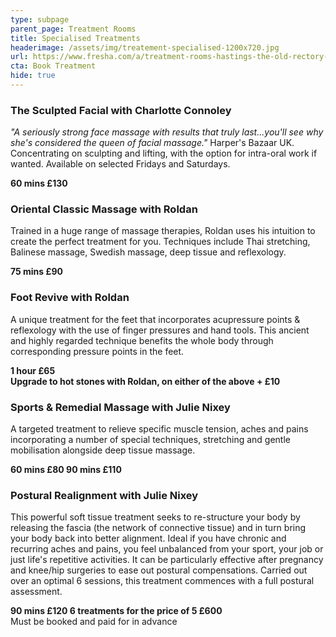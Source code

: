 ```yaml
---
type: subpage
parent_page: Treatment Rooms
title: Specialised Treatments
headerimage: /assets/img/treatement-specialised-1200x720.jpg
url: https://www.fresha.com/a/treatment-rooms-hastings-the-old-rectory-harold-road-uk-cro1x5rw?pId=86052
cta: Book Treatment
hide: true
---
```

### The Sculpted Facial with Charlotte Connoley

*"A seriously strong face massage with results that truly last...you'll see why she's considered the queen of facial massage."* Harper's Bazaar UK. Concentrating on sculpting and lifting, with the option for intra-oral work if wanted. Available on selected Fridays and Saturdays.

**60 mins £130**

### Oriental Classic Massage with Roldan

Trained in a huge range of massage therapies, Roldan uses his intuition to create the perfect treatment for you. Techniques include Thai stretching, Balinese massage, Swedish massage, deep tissue and reflexology.

**75 mins £90**

### Foot Revive with Roldan

A unique treatment for the feet that incorporates acupressure points & reflexology with the use of finger pressures and hand tools. This ancient and highly regarded technique benefits the whole body through corresponding pressure points in the feet.

**1 hour £65**\
**Upgrade to hot stones with Roldan, on either of the above + £10**

### Sports & Remedial Massage with Julie Nixey

A targeted treatment to relieve specific muscle tension, aches and pains incorporating a number of special techniques, stretching and gentle mobilisation alongside deep tissue massage.

**60 mins £80
90 mins £110**

### Postural Realignment with Julie Nixey

This powerful soft tissue treatment seeks to re-structure your body by releasing the fascia (the network of connective tissue) and in turn bring your body back into better alignment. Ideal if you have chronic and recurring aches and pains, you feel unbalanced from your sport, your job or just life's repetitive activities. It can be particularly effective after pregnancy and knee/hip surgeries to ease out postural compensations. Carried out over an optimal 6 sessions, this treatment commences with a full postural assessment.

**90 mins £120
6 treatments for the price of 5 £600**\
Must be booked and paid for in advance
